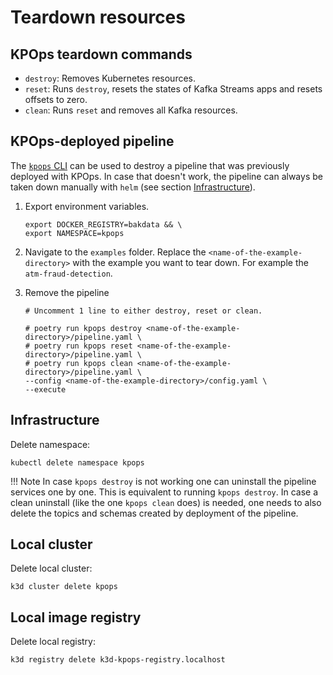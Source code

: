 # Teardown resources

## KPOps teardown commands

- `destroy`: Removes Kubernetes resources.
- `reset`: Runs `destroy`, resets the states of Kafka Streams apps and resets offsets to zero.
- `clean`: Runs `reset` and removes all Kafka resources.

## KPOps-deployed pipeline

The [`kpops` CLI](../references/cli-commands.md) can be used to destroy a pipeline that was previously deployed with KPOps.
In case that doesn't work, the pipeline can always be taken down manually with `helm` (see section [Infrastructure](#infrastructure)).

1. Export environment variables.

    ```shell
    export DOCKER_REGISTRY=bakdata && \
    export NAMESPACE=kpops
    ```

2. Navigate to the `examples` folder. 
   Replace the `<name-of-the-example-directory>` with the example you want to tear down.
   For example the `atm-fraud-detection`.

3. Remove the pipeline

    ```shell
    # Uncomment 1 line to either destroy, reset or clean.

    # poetry run kpops destroy <name-of-the-example-directory>/pipeline.yaml \
    # poetry run kpops reset <name-of-the-example-directory>/pipeline.yaml \
    # poetry run kpops clean <name-of-the-example-directory>/pipeline.yaml \
    --config <name-of-the-example-directory>/config.yaml \
    --execute
    ```

## Infrastructure

Delete namespace:

```shell
kubectl delete namespace kpops
```

!!! Note
    In case `kpops destroy` is not working one can uninstall the pipeline services one by one.
    This is equivalent to running `kpops destroy`. In case a clean uninstall (like the one `kpops clean` does) 
    is needed, one needs to also delete the topics and schemas created by deployment of the pipeline.

## Local cluster

Delete local cluster:

```shell
k3d cluster delete kpops
```

## Local image registry

Delete local registry:

```shell
k3d registry delete k3d-kpops-registry.localhost
```
